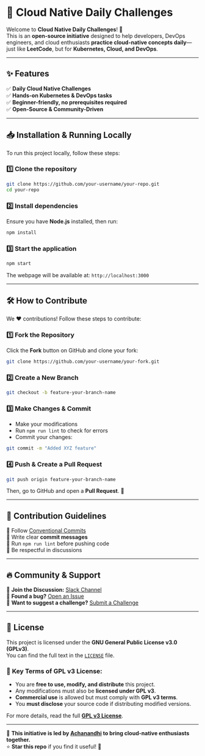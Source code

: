 # 🚀 Cloud Native Daily Challenges

Welcome to **Cloud Native Daily Challenges**! 🎉  
This is an **open-source initiative** designed to help developers, DevOps engineers, and cloud enthusiasts **practice cloud-native concepts daily**—just like **LeetCode**, but for **Kubernetes, Cloud, and DevOps**.  

---

## ✨ Features

✅ **Daily Cloud Native Challenges**  
✅ **Hands-on Kubernetes & DevOps tasks**  
✅ **Beginner-friendly, no prerequisites required**  
✅ **Open-Source & Community-Driven**  

---

## 📥 Installation & Running Locally

To run this project locally, follow these steps:

### 1️⃣ Clone the repository  
```sh
git clone https://github.com/your-username/your-repo.git
cd your-repo
```

### 2️⃣ Install dependencies  
Ensure you have **Node.js** installed, then run:
```sh
npm install
```

### 3️⃣ Start the application  
```sh
npm start
```
The webpage will be available at: `http://localhost:3000`

---

## 🛠️ **How to Contribute**

We ❤️ contributions! Follow these steps to contribute:  

### 1️⃣ Fork the Repository  
Click the **Fork** button on GitHub and clone your fork:  
```sh
git clone https://github.com/your-username/your-fork.git
```
  
### 2️⃣ Create a New Branch  
```sh
git checkout -b feature-your-branch-name
```

### 3️⃣ Make Changes & Commit  
- Make your modifications  
- Run `npm run lint` to check for errors  
- Commit your changes:  
```sh
git commit -m "Added XYZ feature"
```

### 4️⃣ Push & Create a Pull Request  
```sh
git push origin feature-your-branch-name
```
Then, go to GitHub and open a **Pull Request**. 🎉

---

## 📜 **Contribution Guidelines**  

🔹 Follow [Conventional Commits](https://www.conventionalcommits.org/)  
🔹 Write clear **commit messages**  
🔹 Run `npm run lint` before pushing code  
🔹 Be respectful in discussions  

---

## 🔥 **Community & Support**  

💬 **Join the Discussion:** [Slack Channel](#)  
🐛 **Found a bug?** [Open an Issue](https://github.com/your-username/your-repo/issues)  
🎯 **Want to suggest a challenge?** [Submit a Challenge](#)  

---

## 📄 **License**

This project is licensed under the **GNU General Public License v3.0 (GPLv3)**.  
You can find the full text in the [`LICENSE`](LICENSE) file.  

### 🛑 **Key Terms of GPL v3 License:**  
- You are **free to use, modify, and distribute** this project.  
- Any modifications must also be **licensed under GPL v3**.  
- **Commercial use** is allowed but must comply with **GPL v3 terms**.  
- You **must disclose** your source code if distributing modified versions.  

For more details, read the full **[GPL v3 License](https://www.gnu.org/licenses/gpl-3.0.en.html)**.  

---

🚀 **This initiative is led by [Achanandhi](#) to bring cloud-native enthusiasts together.**  
⭐ **Star this repo** if you find it useful! 🎉
```
